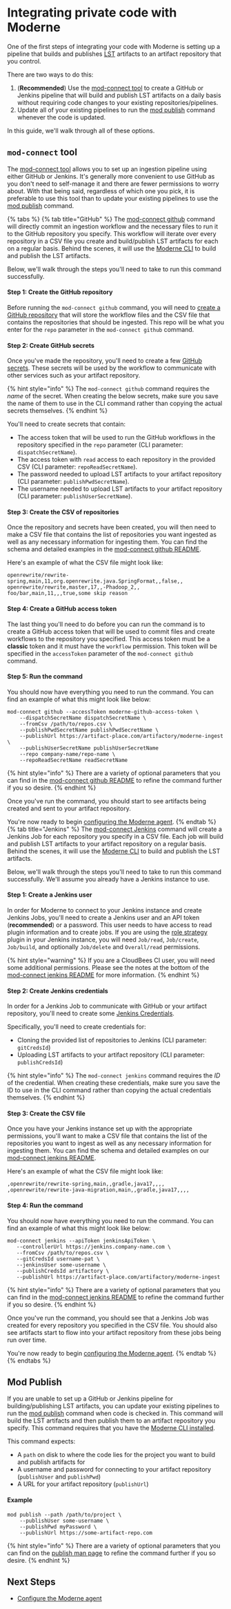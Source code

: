 # Integrating private code with Moderne

One of the first steps of integrating your code with Moderne is setting up a pipeline that builds and publishes [LST](/concepts/lossless-semantic-trees.md) artifacts to an artifact repository that you control.

There are two ways to do this:

1. (**Recommended**) Use the [mod-connect tool](https://github.com/moderneinc/mod-connect) to create a GitHub or Jenkins pipeline that will build and publish LST artifacts on a daily basis without requiring code changes to your existing repositories/pipelines.
2. Update all of your existing pipelines to run the [mod publish](#mod-publish) command whenever the code is updated.

In this guide, we'll walk through all of these options.

## `mod-connect` tool

The [mod-connect tool](https://github.com/moderneinc/mod-connect) allows you to set up an ingestion pipeline using either GitHub or Jenkins. It's generally more convenient to use GitHub as you don't need to self-manage it and there are fewer permissions to worry about. With that being said, regardless of which one you pick, it is preferable to use this tool than to update your existing pipelines to use the [mod publish](#mod-publish) command.

{% tabs %}
{% tab title="GitHub" %}
The [mod-connect github](https://github.com/moderneinc/mod-connect#mod-connect-github) command will directly commit an ingestion workflow and the necessary files to run it to the GitHub repository you specify. This workflow will iterate over every repository in a CSV file you create and build/publish LST artifacts for each on a regular basis. Behind the scenes, it will use the [Moderne CLI](/cli/cli-intro.md) to build and publish the LST artifacts.

Below, we'll walk through the steps you'll need to take to run this command successfully.

#### Step 1: Create the GitHub repository

Before running the `mod-connect github` command, you will need to [create a GitHub repository](https://docs.github.com/en/get-started/quickstart/create-a-repo) that will store the workflow files and the CSV file that contains the repositories that should be ingested. This repo will be what you enter for the `repo` parameter in the `mod-connect github` command.

#### Step 2: Create GitHub secrets

Once you've made the repository, you'll need to create a few [GitHub secrets](https://docs.github.com/en/actions/security-guides/encrypted-secrets?tool=webui#creating-encrypted-secrets-for-a-repository). These secrets will be used by the workflow to communicate with other services such as your artifact repository.

{% hint style="info" %}
The `mod-connect github` command requires the _name_ of the secret. When creating the below secrets, make sure you save the name of them to use in the CLI command rather than copying the actual secrets themselves.
{% endhint %}

You'll need to create secrets that contain:

* The access token that will be used to run the GitHub workflows in the repository specified in the `repo` parameter (CLI parameter: `dispatchSecretName`).
* The access token with `read` access to each repository in the provided CSV (CLI parameter: `repoReadSecretName`).
* The password needed to upload LST artifacts to your artifact repository (CLI parameter: `publishPwdSecretName`).
* The username needed to upload LST artifacts to your artifact repository (CLI parameter: `publishUserSecretName`).

#### Step 3: Create the CSV of repositories

Once the repository and secrets have been created, you will then need to make a CSV file that contains the list of repositories you want ingested as well as any necessary information for ingesting them. You can find the schema and detailed examples in the [mod-connect github README](https://github.com/moderneinc/mod-connect#mod-connect-github).

Here's an example of what the CSV file might look like:

```csv
openrewrite/rewrite-spring,main,11,org.openrewrite.java.SpringFormat,,false,,
openrewrite/rewrite,master,17,,-Phadoop_2,,
foo/bar,main,11,,,true,some skip reason
```

#### Step 4: Create a GitHub access token

The last thing you'll need to do before you can run the command is to create a GitHub access token that will be used to commit files and create workflows to the repository you specified. This access token must be a **classic** token and it must have the `workflow` permission. This token will be specified in the `accessToken` parameter of the `mod-connect github` command.

#### Step 5: Run the command

You should now have everything you need to run the command. You can find an example of what this might look like below:

```shell
mod-connect github --accessToken moderne-github-access-token \
    --dispatchSecretName dispatchSecretName \
    --fromCsv /path/to/repos.csv \
    --publishPwdSecretName publishPwdSecretName \
    --publishUrl https://artifact-place.com/artifactory/moderne-ingest \
    --publishUserSecretName publishUserSecretName
    --repo company-name/repo-name \
    --repoReadSecretName readSecretName
```

{% hint style="info" %}
There are a variety of optional parameters that you can find in the [mod-connect github README](https://github.com/moderneinc/mod-connect#mod-connect-github) to refine the command further if you so desire. 
{% endhint %}

Once you've run the command, you should start to see artifacts being created and sent to your artifact repository.

You're now ready to begin [configuring the Moderne agent](/how-to/agent-configuration.md).
{% endtab %}
{% tab title="Jenkins" %}
The [mod-connect Jenkins](https://github.com/moderneinc/mod-connect#mod-connect-jenkins) command will create a Jenkins Job for each repository you specify in a CSV file. Each job will build and publish LST artifacts to your artifact repository on a regular basis. Behind the scenes, it will use the [Moderne CLI](/cli/cli-intro.md) to build and publish the LST artifacts.

Below, we'll walk through the steps you'll need to take to run this command successfully. We'll assume you already have a Jenkins instance to use.

#### Step 1: Create a Jenkins user

In order for Moderne to connect to your Jenkins instance and create Jenkins Jobs, you'll need to create a Jenkins user and an API token (**recommended**) or a password. This user needs to have access to read plugin information and to create jobs. If you are using the [role strategy](https://plugins.jenkins.io/role-strategy/) plugin in your Jenkins instance, you will need `Job/read`, `Job/create`, `Job/build`, and optionally `Job/delete` and `Overall/read` permissions. 

{% hint style="warning" %}
If you are a CloudBees CI user, you will need some additional permissions. Please see the notes at the bottom of the [mod-connect jenkins README](https://github.com/moderneinc/mod-connect#mod-connect-jenkins) for more information.
{% endhint %}

#### Step 2: Create Jenkins credentials

In order for a Jenkins Job to communicate with GitHub or your artifact repository, you'll need to create some [Jenkins Credentials](https://www.jenkins.io/doc/book/using/using-credentials/).

Specifically, you'll need to create credentials for:

* Cloning the provided list of repositories to Jenkins (CLI parameter: `gitCredsId`)
* Uploading LST artifacts to your artifact repository (CLI parameter: `publishCredsId`)

{% hint style="info" %}
The `mod-connect jenkins` command requires the _ID_ of the credential. When creating these credentials, make sure you save the ID to use in the CLI command rather than copying the actual credentials themselves.
{% endhint %}

#### Step 3: Create the CSV file

Once you have your Jenkins instance set up with the appropriate permissions, you'll want to make a CSV file that contains the list of the repositories you want to ingest as well as any necessary information for ingesting them. You can find the schema and detailed examples on our [mod-connect jenkins README](https://github.com/moderneinc/mod-connect#mod-connect-jenkins).

Here's an example of what the CSV file might look like:

```csv
,openrewrite/rewrite-spring,main,,gradle,java17,,,,
,openrewrite/rewrite-java-migration,main,,gradle,java17,,,,
```

#### Step 4: Run the command

You should now have everything you need to run the command. You can find an example of what this might look like below:

```shell
mod-connect jenkins --apiToken jenkinsApiToken \
   --controllerUrl https://jenkins.company-name.com \
   --fromCsv /path/to/repos.csv \
   --gitCredsId username-pat \
   --jenkinsUser some-username \
   --publishCredsId artifactory \
   --publishUrl https://artifact-place.com/artifactory/moderne-ingest
```

{% hint style="info" %}
There are a variety of optional parameters that you can find in the [mod-connect jenkins README](https://github.com/moderneinc/mod-connect#mod-connect-jenkins) to refine the command further if you so desire. 
{% endhint %}

Once you've run the command, you should see that a Jenkins Job was created for every repository you specified in the CSV file. You should also see artifacts start to flow into your artifact repository from these jobs being run over time.

You're now ready to begin [configuring the Moderne agent](/how-to/agent-configuration.md).
{% endtab %}
{% endtabs %}

## Mod Publish

If you are unable to set up a GitHub or Jenkins pipeline for building/publishing LST artifacts, you can update your existing pipelines to run the [mod publish](https://moderneinc.github.io/moderne-cli/mod-publish.html) command when code is checked in. This command will build the LST artifacts and then publish them to an artifact repository you specify. This command requires that you have the [Moderne CLI installed](/cli/cli-intro.md).

This command expects:

* A `path` on disk to where the code lies for the project you want to build and publish artifacts for
* A username and password for connecting to your artifact repository (`publishUser` and `publishPwd`)
* A URL for your artifact repository (`publishUrl`)

#### Example

```shell
mod publish --path /path/to/project \
    --publishUser some-username \
    --publishPwd myPassword \
    --publishUrl https://some-artifact-repo.com
```

{% hint style="info" %}
There are a variety of optional parameters that you can find on the [publish man page](https://moderneinc.github.io/moderne-cli/mod-publish.html) to refine the command further if you so desire. 
{% endhint %}

## Next Steps

* [Configure the Moderne agent](/how-to/agent-configuration.md)
